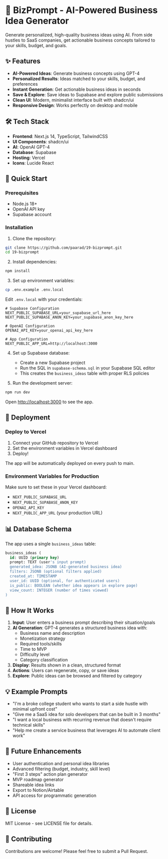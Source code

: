 # 🚀 BizPrompt - AI-Powered Business Idea Generator

Generate personalized, high-quality business ideas using AI. From side hustles to SaaS companies, get actionable business concepts tailored to your skills, budget, and goals.

## ✨ Features

- **AI-Powered Ideas**: Generate business concepts using GPT-4
- **Personalized Results**: Ideas matched to your skills, budget, and preferences  
- **Instant Generation**: Get actionable business ideas in seconds
- **Save & Explore**: Save ideas to Supabase and explore public submissions
- **Clean UI**: Modern, minimalist interface built with shadcn/ui
- **Responsive Design**: Works perfectly on desktop and mobile

## 🛠️ Tech Stack

- **Frontend**: Next.js 14, TypeScript, TailwindCSS
- **UI Components**: shadcn/ui
- **AI**: OpenAI GPT-4
- **Database**: Supabase
- **Hosting**: Vercel
- **Icons**: Lucide React

## 🚀 Quick Start

### Prerequisites

- Node.js 18+ 
- OpenAI API key
- Supabase account

### Installation

1. Clone the repository:
```bash
git clone https://github.com/paarad/19-bizprompt.git
cd 19-bizprompt
```

2. Install dependencies:
```bash
npm install
```

3. Set up environment variables:
```bash
cp .env.example .env.local
```

Edit `.env.local` with your credentials:
```env
# Supabase Configuration
NEXT_PUBLIC_SUPABASE_URL=your_supabase_url_here
NEXT_PUBLIC_SUPABASE_ANON_KEY=your_supabase_anon_key_here

# OpenAI Configuration  
OPENAI_API_KEY=your_openai_api_key_here

# App Configuration
NEXT_PUBLIC_APP_URL=http://localhost:3000
```

4. Set up Supabase database:
   - Create a new Supabase project
   - Run the SQL in `supabase-schema.sql` in your Supabase SQL editor
   - This creates the `business_ideas` table with proper RLS policies

5. Run the development server:
```bash
npm run dev
```

Open [http://localhost:3000](http://localhost:3000) to see the app.

## 🚀 Deployment

### Deploy to Vercel

1. Connect your GitHub repository to Vercel
2. Set the environment variables in Vercel dashboard
3. Deploy!

The app will be automatically deployed on every push to main.

### Environment Variables for Production

Make sure to set these in your Vercel dashboard:
- `NEXT_PUBLIC_SUPABASE_URL`
- `NEXT_PUBLIC_SUPABASE_ANON_KEY` 
- `OPENAI_API_KEY`
- `NEXT_PUBLIC_APP_URL` (your production URL)

## 📊 Database Schema

The app uses a single `business_ideas` table:

```sql
business_ideas (
  id: UUID (primary key)
  prompt: TEXT (user's input prompt)
  generated_idea: JSONB (AI-generated business idea)
  filters: JSONB (optional filters applied)
  created_at: TIMESTAMP
  user_id: UUID (optional, for authenticated users)
  is_public: BOOLEAN (whether idea appears in explore page)
  view_count: INTEGER (number of times viewed)
)
```

## 🎯 How It Works

1. **Input**: User enters a business prompt describing their situation/goals
2. **AI Generation**: GPT-4 generates a structured business idea with:
   - Business name and description
   - Monetization strategy  
   - Required tools/skills
   - Time to MVP
   - Difficulty level
   - Category classification
3. **Display**: Results shown in a clean, structured format
4. **Actions**: Users can regenerate, copy, or save ideas
5. **Explore**: Public ideas can be browsed and filtered by category

## 💡 Example Prompts

- "I'm a broke college student who wants to start a side hustle with minimal upfront cost"
- "Give me a SaaS idea for solo developers that can be built in 3 months"
- "I want a local business with recurring revenue that doesn't require technical skills"
- "Help me create a service business that leverages AI to automate client work"

## 🔮 Future Enhancements

- User authentication and personal idea libraries
- Advanced filtering (budget, industry, skill level)  
- "First 3 steps" action plan generator
- MVP roadmap generator
- Shareable idea links
- Export to Notion/Airtable
- API access for programmatic generation

## 📄 License

MIT License - see LICENSE file for details.

## 🤝 Contributing

Contributions are welcome! Please feel free to submit a Pull Request.
